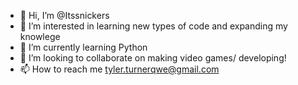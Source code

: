 - 👋 Hi, I’m @Itssnickers
- 👀 I’m interested in learning new types of code and expanding my knowlege
- 🌱 I’m currently learning Python
- 💞️ I’m looking to collaborate on making video games/ developing!
- 📫 How to reach me tyler.turnerqwe@gmail.com

<!---
Itssnickers/Itssnickers is a ✨ special ✨ repository because its `README.md` (this file) appears on your GitHub profile.
You can click the Preview link to take a look at your changes.
--->
